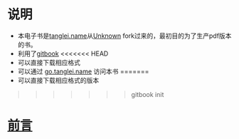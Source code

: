 # 说明

- 本电子书是[tanglei.name](http://www.tanglei.name)从[Unknown](https://github.com/Unknwon/the-way-to-go_ZH_CN) fork过来的，最初目的为了生产pdf版本的书。
- 利用了[gitbook](https://www.gitbook.com/)
<<<<<<< HEAD
- 可以直接下载相应格式
- 可以通过 [go.tanglei.name](http://go.tanglei.name) 访问本书
=======
- 可以直接下载相应格式的版本

>>>>>>> gitbook init



# [前言](eBook/preface.md)
